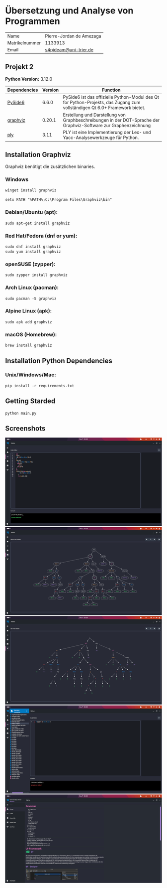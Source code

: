 
# Übersetzung und Analyse von Programmen

|                |                          |
|----------------|--------------------------|
| Name           | Pierre-Jordan de Amezaga |
| Matrikelnummer | 1133913                  |
| Email          | s4pideam@uni-trier.de    |

## Projekt 2

**Python Version:** 3.12.0

| Dependencies                                               | Version | Function                                                                                                                   |
|------------------------------------------------------------|---------|----------------------------------------------------------------------------------------------------------------------------|
| [PySide6](https://doc.qt.io/qtforpython-6/quickstart.html) | 6.6.0   | PySide6 ist das offizielle Python-Modul des Qt for Python-Projekts, das Zugang zum vollständigen Qt 6.0+ Framework bietet. |
| [graphviz](https://graphviz.org/)                          | 0.20.1  | Erstellung und Darstellung von Graphbeschreibungen in der DOT-Sprache der Graphviz-Software zur Graphenzeichnung           |
| [ply](https://www.dabeaz.com/ply/)                         | 3.11    | PLY ist eine Implementierung der Lex- und Yacc-Analysewerkzeuge für Python.                                                |


## Installation Graphviz

Graphviz benötigt die zusätzlichen binaries.

### Windows

```console
winget install graphviz
```

```console
setx PATH "%PATH%;C:\Program Files\Graphviz\bin"
```

### Debian/Ubuntu (apt):
```console
sudo apt-get install graphviz
```
### Red Hat/Fedora (dnf or yum):
```console
sudo dnf install graphviz
sudo yum install graphviz
```

### openSUSE (zypper):
```console
sudo zypper install graphviz
```

### Arch Linux (pacman):
```console
sudo pacman -S graphviz
```

### Alpine Linux (apk):
```console
sudo apk add graphviz
```

### macOS (Homebrew):
```console
brew install graphviz
```

## Installation Python Dependencies
### Unix/Windows/Mac:
```console
pip install -r requirements.txt
```

## Getting Starded
```console
python main.py
```


## Screenshots
![01](screenshots/01.png)
![02](screenshots/02.png)
![03](screenshots/03.png)
![04](screenshots/04.png)
![05](screenshots/05.png)
